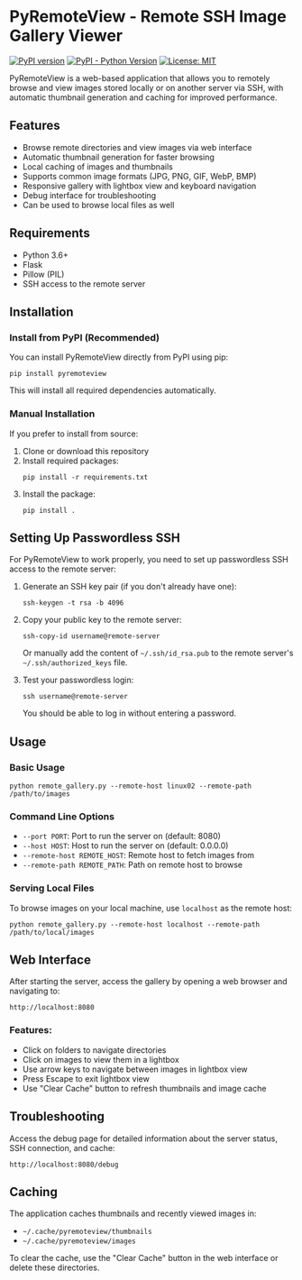 # PyRemoteView - Remote SSH Image Gallery Viewer

[![PyPI version](https://badge.fury.io/py/pyremoteview.svg)](https://badge.fury.io/py/pyremoteview)
[![PyPI - Python Version](https://img.shields.io/pypi/pyversions/pyremoteview)](https://pypi.org/project/pyremoteview/)
[![License: MIT](https://img.shields.io/badge/License-MIT-yellow.svg)](https://opensource.org/licenses/MIT)

PyRemoteView is a web-based application that allows you to remotely browse and view images stored locally or on another server via SSH, with automatic thumbnail generation and caching for improved performance.

## Features

- Browse remote directories and view images via web interface
- Automatic thumbnail generation for faster browsing
- Local caching of images and thumbnails
- Supports common image formats (JPG, PNG, GIF, WebP, BMP)
- Responsive gallery with lightbox view and keyboard navigation
- Debug interface for troubleshooting
- Can be used to browse local files as well

## Requirements

- Python 3.6+
- Flask
- Pillow (PIL)
- SSH access to the remote server

## Installation

### Install from PyPI (Recommended)

You can install PyRemoteView directly from PyPI using pip:

```
pip install pyremoteview
```

This will install all required dependencies automatically.

### Manual Installation

If you prefer to install from source:

1. Clone or download this repository
2. Install required packages:
   ```
   pip install -r requirements.txt
   ```
3. Install the package:
   ```
   pip install .
   ```

## Setting Up Passwordless SSH

For PyRemoteView to work properly, you need to set up passwordless SSH access to the remote server:

1. Generate an SSH key pair (if you don't already have one):
   ```
   ssh-keygen -t rsa -b 4096
   ```

2. Copy your public key to the remote server:
   ```
   ssh-copy-id username@remote-server
   ```
   Or manually add the content of `~/.ssh/id_rsa.pub` to the remote server's `~/.ssh/authorized_keys` file.

3. Test your passwordless login:
   ```
   ssh username@remote-server
   ```
   You should be able to log in without entering a password.

## Usage

### Basic Usage

```
python remote_gallery.py --remote-host linux02 --remote-path /path/to/images
```

### Command Line Options

- `--port PORT`: Port to run the server on (default: 8080)
- `--host HOST`: Host to run the server on (default: 0.0.0.0)
- `--remote-host REMOTE_HOST`: Remote host to fetch images from
- `--remote-path REMOTE_PATH`: Path on remote host to browse

### Serving Local Files

To browse images on your local machine, use `localhost` as the remote host:

```
python remote_gallery.py --remote-host localhost --remote-path /path/to/local/images
```

## Web Interface

After starting the server, access the gallery by opening a web browser and navigating to:

```
http://localhost:8080
```

### Features:

- Click on folders to navigate directories
- Click on images to view them in a lightbox
- Use arrow keys to navigate between images in lightbox view
- Press Escape to exit lightbox view
- Use "Clear Cache" button to refresh thumbnails and image cache

## Troubleshooting

Access the debug page for detailed information about the server status, SSH connection, and cache:

```
http://localhost:8080/debug
```

## Caching

The application caches thumbnails and recently viewed images in:
- `~/.cache/pyremoteview/thumbnails`
- `~/.cache/pyremoteview/images`

To clear the cache, use the "Clear Cache" button in the web interface or delete these directories.